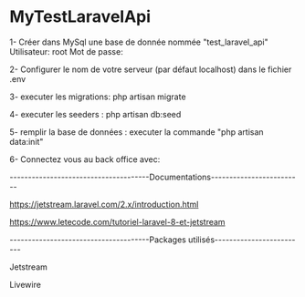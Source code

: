 # MyTestLaravelApi

1- Créer dans MySql une base de donnée nommée "test_laravel_api"
Utilisateur: root
Mot de passe: 

2- Configurer le nom de votre serveur (par défaut localhost) dans le fichier .env

3- executer les migrations: php artisan migrate

4- executer les seeders : php artisan db:seed

5- remplir la base de données : executer la commande "php artisan data:init"

6- Connectez vous au back office avec: 

--------------------------------------Documentations-------------------------

https://jetstream.laravel.com/2.x/introduction.html

https://www.letecode.com/tutoriel-laravel-8-et-jetstream


--------------------------------------Packages utilisés-------------------------

Jetstream

Livewire
